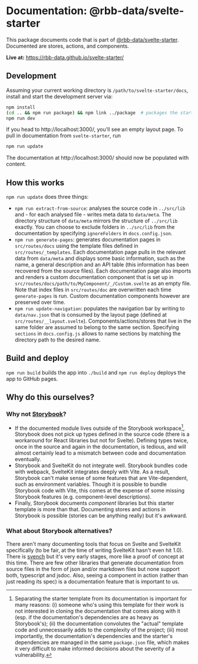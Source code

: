 # Documentation: @rbb-data/svelte-starter

This package documents code that is part of [@rbb-data/svelte-starter](https://github.com/rbb-data/svelte-starter). Documented are stores, actions, and components.

**Live at:** https://rbb-data.github.io/svelte-starter/

## Development

Assuming your current working directory is `/path/to/svelte-starter/docs`, install and start the development server via:

```bash
npm install
(cd .. && npm run package) && npm link ../package  # packages the starter's code and links it to this module
npm run dev
```

If you head to http://localhost:3000/, you'll see an empty layout page. To pull in documentation from `svelte-starter`, run

```bash
npm run update
```

The documentation at http://localhost:3000/ should now be populated with content.

## How this works

`npm run update` does three things:

- `npm run extract-from-source`: analyses the source code in `../src/lib` and - for each analysed file - writes meta data to `data/meta`. The directory structure of `data/meta` mirrors the structure of `../src/lib` exactly. You can choose to exclude folders in `../src/lib` from the documentation by specifying `ignoreFolders` in `docs.config.json`.
- `npm run generate-pages`: generates documentation pages in `src/routes/docs` using the template files defined in `src/routes/_templates`. Each documentation page pulls in the relevant data from `data/meta` and displays some basic information, such as the name, a general description and an API table (this information has been recovered from the source files). Each documentation page also imports and renders a custom documentation component that is set up in `src/routes/docs/path/to/MyComponent/_/Custom.svelte` as an empty file. Note that index files in `src/routes/doc` are overwritten each time `generate-pages` is run. Custom documentation components however are preserved over time.
- `npm run update-navigation`: populates the navigation bar by writing to `data/nav.json` that is consumed by the layout page (defined at `src/routes/__layout.svelte`). Components/actions/stores that live in the same folder are assumed to belong to the same section. Specifying `sections` in `docs.config.js` allows to name sections by matching the directory path to the desired name.

## Build and deploy

`npm run build` builds the app into `./build` and `npm run deploy` deploys the app to GitHub pages.

## Why do this ourselves?

### Why not [Storybook](https://storybook.js.org/)?

- If the documented module lives outside of the Storybook workspace[^1], Storybook does not pick up types defined in the source code (there is a workaround for React libraries but not for Svelte). Defining types twice, once in the source and again in the documentation, is tedious, and will almost certainly lead to a mismatch between code and documentation eventually.
- Storybook and SvelteKit do not integrate well. Storybook bundles code with webpack, SvelteKit integrates deeply with Vite. As a result, Storybook can't make sense of some features that are Vite-dependent, such as environment variables. Though it is possible to bundle Storybook code with Vite, this comes at the expense of some missing Storybook features (e.g. component-level descriptions).
- Finally, Storybook documents _component_ libraries but this starter template is more than that. Documenting stores and actions in Storybook is possible (stories can be anything really) but it's awkward.

### What about Storybook alternatives?

There aren't many documenting tools that focus on Svelte and SvelteKit specifically (to be fair, at the time of writing SvelteKit hasn't even hit 1.0). There is [svench](https://github.com/rixo/svench) but it's very early stages, more like a proof of concept at this time. There are few other libraries that generate documentation from source files in the form of json and/or markdown files but none support both, typescript and jsdoc. Also, seeing a component in action (rather than just reading its spec) is a documentation feature that is important to us.

[^1]: Separating the starter template from its documentation is important for many reasons: (i) someone who's using this template for their work is not interested in cloning the documentation that comes along with it (esp. if the documentation's dependencies are as heavy as Storybook's); (ii) the documentation convolutes the "actual" template code and unnecessarily adds to the complexity of the project; (iii) most importantly, the documentation's dependencies and the starter's dependencies are managed in the same `package.json` file, which makes it very difficult to make informed decisions about the severity of a vulnerability.
